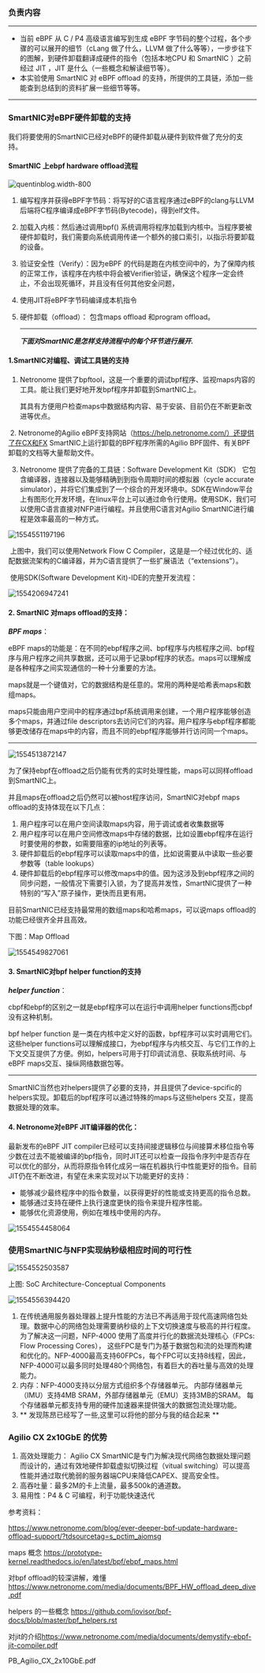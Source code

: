 ### 负责内容

------

- 当前 eBPF 从 C / P4 高级语言编写到生成 eBPF 字节码的整个过程，各个步骤的可以展开的细节（cLang 做了什么，LLVM 做了什么等等），一步步往下的图解，到硬件卸载翻译成硬件的指令（包括本地CPU 和 SmartNIC ）之前经过 JIT ，JIT 是什么（一些概念和解读细节等）。
- 本实验使用 SmartNIC 对 eBPF offload 的支持，所提供的工具链，添加一些能查到总结到的资料扩展一些细节等等。

------

### SmartNIC对eBPF硬件卸载的支持

我们将要使用的SmartNIC已经对eBPF的硬件卸载从硬件到软件做了充分的支持。

#### SmartNIC 上ebpf hardware offload流程

![quentinblog.width-800](./images/quentinblog.width-800.png)

1. 编写程序并获得eBPF字节码：将写好的C语言程序通过eBPF的clang与LLVM后端将C程序编译成eBPF字节码(Bytecode)，得到elf文件。

2. 加载入内核：然后通过调用bpf() 系统调用将程序加载到内核中。当程序要被硬件卸载时，我们需要向系统调用传递一个额外的接口索引，以指示将要卸载的设备。

3. 验证安全性（Verify）：因为eBPF 的代码是跑在内核空间中的，为了保障内核的正常工作，该程序在内核中将会被Verifier验证，确保这个程序一定会终止，不会出现死循环，并且没有任何其他安全问题，

4. 使用JIT将eBPF字节码编译成本机指令

5. 硬件卸载（offload）： 包含maps offload 和program offload。

   ------

   ***下面对SmartNIC是怎样支持流程中的每个环节进行展开.***

   

#### 1.SmartNIC对编程、调试工具链的支持

1. Netronome 提供了bpftool，这是一个重要的调试bpf程序、监视maps内容的工具。能让我们更好地开发bpf程序并卸载到SmartNIC上。

   其具有方便用户检查maps中数据结构内容、易于安装、目前仍在不断更新改进等优点。

​      2. Netronome的Agilio eBPF支持网站（https://help.netronome.com/）还提供了在CX和FX SmartNIC上运行卸载的BPF程序所需的Agilio BPF固件、有关BPF卸载的文档等大量帮助文件。

3. Netronome 提供了完备的工具链：Software Development Kit（SDK）
   它包含编译器，连接器以及能够精确到到指令周期时间的模拟器（cycle accurate simulator），并将它们集成到了一个综合的开发环境中。SDK在Window平台上有图形化开发环境，在linux平台上可以通过命令行使用。使用SDK，我们可以使用C语言直接对NFP进行编程。并且使用C语言对Agilio SmartNIC进行编程是效率最高的一种方式。

![1554551197196](./images/1554551197196.png)

​     上图中，我们可以使用Network Flow C Compiler，这是是一个经过优化的、适配数据流架构的C编译器，并为C语言提供了一些扩展语法（“extensions”）。

​     使用SDK(Software Development Kit)-IDE的完整开发流程：

![1554206947241](./images/1554206947241.png)

#### 2. SmartNIC 对maps offload的支持：

***BPF maps***：

eBPF maps的功能是：在不同的ebpf程序之间、bpf程序与内核程序之间、bpf程序与用户程序之间共享数据，还可以用于记录bpf程序的状态。maps可以理解成是各种程序之间实现通信的一种十分重要的方法。

maps就是一个键值对，它的数据结构是任意的。常用的两种是哈希表maps和数组maps。

maps只能由用户空间中的程序通过bpf系统调用来创建，一个用户程序能够创造多个maps，并通过file descriptors去访问它们的内容。用户程序与ebpf程序都能够更改储存在maps中的内容，而且不同的ebpf程序能够并行访问同一个maps。

------

![1554513872147](./images/1554513872147.png)

为了保持ebpf在offload之后仍能有优秀的实时处理性能，maps可以同样offload到SmartNIC上。

并且maps在offload之后仍然可以被host程序访问，SmartNIC对ebpf maps offload的支持体现在以下几点：

1. 用户程序可以在用户空间读取maps内容，用于调试或者收集数据等
2. 用户程序可以在用户空间修改maps中存储的数据，比如设置ebpf程序在运行时要使用的参数，如需要阻塞的ip地址的列表等。
3. 硬件卸载后的ebpf程序可以读取maps中的值，比如说需要从中读取一些必要参数等（table lookups）
4. 硬件卸载后的ebpf程序可以修改maps中的值。因为这涉及到ebpf程序之间的同步问题，一般情况下需要引入锁，为了提高并发性，SmartNIC提供了一种特别的“写入”原子操作，更快而且更有用。

目前SmartNIC已经支持最常用的数组maps和哈希maps，可以说maps offload的功能已经很齐全并且高效。

下图：Map Offload

![1554549827061](./images/1554549827061.png)



#### 3. SmartNIC对bpf helper function的支持

***helper function***：

cbpf和ebpf的区别之一就是ebpf程序可以在运行中调用helper functions而cbpf没有这种机制。

bpf helper function 是一类在内核中定义好的函数，bpf程序可以实时调用它们。这些helper functions可以理解成接口，为ebpf程序与内核交互、与它们工作的上下文交互提供了方便。例如，helpers可用于打印调试消息、获取系统时间、与eBPF maps交互、操纵网络数据包等。

------

SmartNIC当然也对helpers提供了必要的支持，并且提供了device-spcific的helpers实现。卸载后的bpf程序可以通过特殊的maps与这些helpers 交互，提高数据处理的效率。



#### 4. Netronome对eBPF JIT编译器的优化：

   最新发布的eBPF JIT compiler已经可以支持间接逻辑移位与间接算术移位指令等少数在过去不能被编译的bpf指令，同时JIT还可以检查一段指令序列中是否存在可以优化的部分，从而将原指令转化成另一端在机器执行中性能更好的指令。目前JIT仍在不断改进，有望在未来实现对以下功能更好的支持：

- 能够减少最终程序中的指令数量，以获得更好的性能或支持更高的指令总数。
- 能够通过支持在硬件上执行速度更快的指令来提升程序性能。
- 能够优化资源使用，例如在堆栈中使用的内存。

![1554554458064](./images/1554554458064.png)



### 使用SmartNIC与NFP实现纳秒级相应时间的可行性

![1554552503587](./images/1554552503587.png)

上图: SoC Architecture-Conceptual Components

![1554556394420](./images/1554556394420.png)

1. 在传统通用服务器处理器上提升性能的方法已不再适用于现代高速网络包处理。数据中心的网络包处理需要纳秒级的上下文切换速度与极高的并行程度。为了解决这一问题，NFP-4000 使用了高度并行化的数据流处理核心（FPCs: Flow Processing Cores）， 这些FPC是专门为基于数据包和流的处理而构建和优化的。NFP-4000最高支持60FPCs，每个FPC可以支持8线程，因此，NFP-4000可以最多同时处理480个网络包，有着巨大的吞吐量与高效的处理能力。
2. 内存：NFP-4000支持以分层方式组织多个存储器单元。 内部存储器单元（IMU）支持4MB SRAM，外部存储器单元（EMU）支持3MB的SRAM。 每个存储器单元都支持专用的硬件加速器来提供强大的数据包流处理功能。
3. ** 发现陈昂已经写了一些,这里可以将他的部分与我的结合起来 **



### Agilio CX 2x10GbE 的优势
1. 高效处理能力： Agilio CX SmartNIC是专门为解决现代网络包数据处理问题而设计的，通过有效地硬件卸载虚拟切换过程（vitual switching）可以提高性能并通过取代脆弱的服务器端CPU来降低CAPEX、提高安全性。
1. 高吞吐量：最多2M的卡上流量，最多500k的通道数。
2. 易用性：P4 & C 可编程，利于功能快速迭代


参考资料：

<https://www.netronome.com/blog/ever-deeper-bpf-update-hardware-offload-support/?tdsourcetag=s_pctim_aiomsg>

maps 概念 <https://prototype-kernel.readthedocs.io/en/latest/bpf/ebpf_maps.html>

对bpf offload的较深讲解，难懂<https://www.netronome.com/media/documents/BPF_HW_offload_deep_dive.pdf>

helpers 的一些概念 <https://github.com/iovisor/bpf-docs/blob/master/bpf_helpers.rst>

对jit的介绍<https://www.netronome.com/media/documents/demystify-ebpf-jit-compiler.pdf>

PB_Agilio_CX_2x10GbE.pdf





